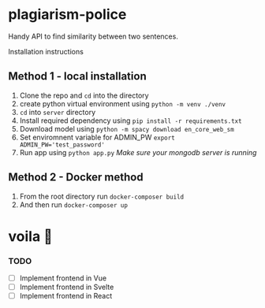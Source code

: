 # plagiarism-police
Handy API to find similarity between two sentences.

Installation instructions


## Method 1 - local installation
1) Clone the repo and `cd` into the directory
2) create python virtual environment using `python -m venv ./venv`
3) `cd` into `server` directory
4) Install required dependency using `pip install -r requirements.txt`
5) Download model using `python -m spacy download en_core_web_sm`
4) Set enviromnent variable for ADMIN_PW `export ADMIN_PW='test_password'`
5) Run app using `python app.py` *Make sure your mongodb server is running*



## Method 2 - Docker method
1) From the root directory run `docker-composer build`
2) And then run `docker-composer up`


# voila 🚀


### TODO
- [ ] Implement frontend in Vue
- [ ] Implement frontend in Svelte
- [ ] Implement frontend in React
